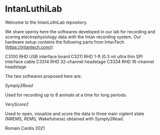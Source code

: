 # IntanLuthiLab

Welcome to the IntanLuthiLab repository.

We share openly here the softwares developed in our lab for recording and scoring electrophysiology data with the Intan recording system. Our hardware setup contains the following parts from IntanTech (https://intantech.com/):

C3100 RHD USB interface board
C3211 RHD 1-ft (0.3 m) ultra thin SPI interface cable
C3314 RHD 32-channel headstage
C3334 RHD 16-channel headstage

The two softwares proposed here are:

_Symply2Read_

Used for recording up to 8 animals at a time for long periods.

_VeryScore2_

Used to open, visualize and score the data in three main vigilent state (NREMS, REMS, Wakefulness) obtained with Symply2Read.

Romain Cardis 2021
